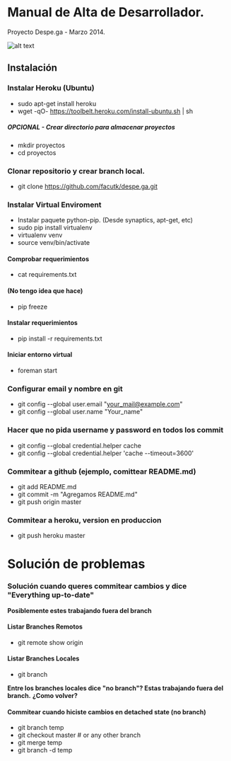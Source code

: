 # Manual de Alta de Desarrollador.
Proyecto Despe.ga - Marzo 2014.

![alt text](http://www.despe.ga/static/logo.png)

## Instalación

### Instalar Heroku (Ubuntu)
* sudo apt-get install heroku
* wget -qO- https://toolbelt.heroku.com/install-ubuntu.sh | sh

##### OPCIONAL - Crear directorio para almacenar proyectos
* mkdir proyectos
* cd proyectos

### Clonar repositorio y crear branch local.
* git clone https://github.com/facutk/despe.ga.git

### Instalar Virtual Enviroment
* Instalar paquete python-pip. (Desde synaptics, apt-get, etc)
* sudo pip install virtualenv
* virtualenv venv
* source venv/bin/activate

#### Comprobar requerimientos
* cat requirements.txt

#### (No tengo idea que hace)
* pip freeze

#### Instalar requerimientos
* pip install -r requirements.txt

#### Iniciar entorno virtual
* foreman start

### Configurar email y nombre en git
* git config --global user.email "your_mail@example.com"
* git config --global user.name "Your_name"

### Hacer que no pida username y password en todos los commit
* git config --global credential.helper cache
* git config --global credential.helper 'cache --timeout=3600'

### Commitear a github (ejemplo, comittear README.md)
* git add README.md
* git commit -m "Agregamos README.md"
* git push origin master

### Commitear a heroku, version en produccion
* git push heroku master

# Solución de problemas

### Solución cuando queres commitear cambios y dice "Everything up-to-date"
**Posiblemente estes trabajando fuera del branch**

#### Listar Branches Remotos
* git remote show origin

#### Listar Branches Locales
* git branch

**Entre los branches locales dice "no branch"? Estas trabajando fuera del branch.**
**¿Como volver?**

#### Commitear cuando hiciste cambios en detached state (no branch)
* git branch temp
* git checkout master # or any other branch
* git merge temp
* git branch -d temp
